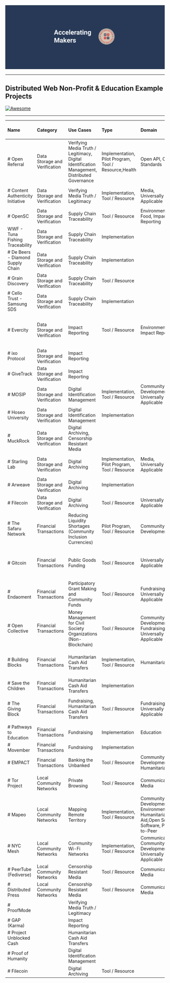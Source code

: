 <div align=center>
	<img src=media/Accel-Makers-Notion-Banner2.png alt=Public Good App House - Accelerating Makers>
</div>

---

## Distributed Web Non-Profit & Education Example Projects

[![Awesome](https://awesome.re/badge.svg)](https://awesome.re)

---

Name|Category|Use Cases|Type|Domain|DWeb Technology Used|Project Status|URL|
|:--- |:--- |:--- |:--- |:--- |:--- |:--- |:--- |
| # Open Referral|Data Storage and Verification|Verifying Media Truth / Legitimacy, Digital Identification Management, Distributed Governance|Implementation, Pilot Program, Tool / Resource,Health|Open API, Open Standards||Active|https://openreferral.org/|
| # Content Authenticity Initiative|Data Storage and Verification|Verifying Media Truth / Legitimacy|Implementation, Tool / Resource|Media, Universally Applicable|Content ID, Open Source Software, Open Standards|Active|https://contentauthenticity.org/|
| # OpenSC|Data Storage and Verification|Supply Chain Traceability|Tool / Resource|Environment, Food, Impact Reporting|Blockchain, Smart Contract|Active|https://opensc.org|
| <a href="#wwf_-_tuna_fishing_traceability"></a> WWF - Tuna Fishing Traceability|Data Storage and Verification|Supply Chain Traceability|Implementation|||Appears Inactive|https://theconversation.com/how-blockchain-is-strengthening-tuna-traceability-to-combat-illegal-fishing-89965|
| # De Beers - Diamond Supply Chain|Data Storage and Verification|Supply Chain Traceability|Implementation||||https://www.debeersgroup.com/media/company-news/2022/de-beers-group-introduces-worlds-first-blockchain-backed-diamond-source-platform-at-scale|
| # Grain Discovery|Data Storage and Verification|Supply Chain Traceability|Tool / Resource||||https://graindiscovery.com/home|
| # Cello Trust - Samsung SDS|Data Storage and Verification|Supply Chain Traceability|Implementation|||Active|https://www.samsungsds.com/en/blockchain-logistics-platform/cello-trust.html|
| # Evercity|Data Storage and Verification|Impact Reporting|Tool / Resource|Environment, Impact Reporting|Blockchain, Cryptocurrency / Tokens, Digital Wallet, NFT, Smart Contract|Active|https://evercity.io/|
|# ixo Protocol|Data Storage and Verification|Impact Reporting|||||https://www.ixo.world/|
|# GiveTrack|Data Storage and Verification|Impact Reporting||||Active|https://www.givetrack.org|
|# MOSIP|Data Storage and Verification|Digital Identification Management|Implementation, Tool / Resource|Community Development, Universally Applicable|Open API, Open Source Software, Open Standards|Active|https://www.mosip.io/|
|# Hoseo University|Data Storage and Verification|Digital Identification Management|Implementation||||https://crypto.news/hoseo-university-south-korea-nft-degree-diploma-certificates-2830/|
|# MuckRock|Data Storage and Verification|Digital Archiving, Censorship Resistant Media|||||https://www.muckrock.com/|
|# Starling Lab|Data Storage and Verification|Digital Archiving|Implementation, Pilot Program, Tool / Resource|Media, Universally Applicable|Blockchain, Content ID, Open Source Software|Active|https://www.starlinglab.org/|
|# Arweave|Data Storage and Verification|Digital Archiving|Implementation|||Active|https://www.arweave.org/|
|# Filecoin|Data Storage and Verification|Digital Archiving|Tool / Resource|Universally Applicable||Active|https://filecoin.io/|
|# The Safaru Network|Financial Transactions|Reducing Liquidity Shortages (Community Inclusion Currencies)|Pilot Program, Tool / Resource|Community Development|Blockchain, Cryptocurrency / Tokens, Digital Wallet, Smart Contract|Active|https://www.grassrootseconomics.org/pages/sarafu-network|
|# Gitcoin|Financial Transactions|Public Goods Funding|Tool / Resource|Universally Applicable|Blockchain, Cryptocurrency / Tokens, DAO, Digital Wallet, Ethereum, Smart Contract|Active|https://www.gitcoin.co/|
|# Endaoment|Financial Transactions|Participatory Grant Making and Community Funds|Tool / Resource|Fundraising, Universally Applicable|Blockchain, Cryptocurrency / Tokens, DAO, NFT, Smart Contract|Active|https://endaoment.org/|
|# Open Collective|Financial Transactions|Money Management for Civil Society Organizations (Non-Blockchain) |Tool / Resource|Community Development, Fundraising, Universally Applicable|Open Source Software|Active|https://opencollective.com/|
|# Building Blocks|Financial Transactions|Humanitarian Cash Aid Transfers|Implementation, Tool / Resource|Humanitarian Aid|Blockchain, Cryptocurrency / Tokens, Digital Wallet, Smart Contract|Active|https://innovation.wfp.org/project/building-blocks|
|# Save the Children|Financial Transactions|Humanitarian Cash Aid Transfers|Implementation||||https://www.savethechildren.org/us/about-us/media-and-news/2022-press-releases/save-the-children-raises-crypto-to-support-ukraine|
|# The Giving Block|Financial Transactions|Fundraising, Humanitarian Cash Aid Transfers|Tool / Resource|Fundraising, Universally Applicable|Blockchain, Cryptocurrency / Tokens, Digital Wallet, Smart Contract|Active|https://thegivingblock.com/|
|# Pathways to Education|Financial Transactions|Fundraising|Implementation|Education|||https://www.pathwaystoeducation.ca/donate-bitcoin/|
|# Movember|Financial Transactions|Fundraising|Implementation||||https://us.movember.com/story/world-s-first-non-fungible-testicles-nft-tokens|
|# EMPACT|Financial Transactions|Banking the Unbanked|Tool / Resource|Community Development, Humanitarian Aid|Blockchain| Cryptocurrency / Tokens, Digital Wallet, Smart Contract|Active|https://innovation.wfp.org/project/empact|
|# Tor Project|Local Community Networks|Private Browsing|Tool / Resource|Communications, Media|Onion Routing, Open Source Software, Peer-to-Peer|Active|https://www.torproject.org/|
|# Mapeo|Local Community Networks|Mapping Remote Territory|Implementation, Tool / Resource|Community Development, Environment, Humanitarian Aid,Open Source Software, Peer-to-Peer|Active|https://www.digital-democracy.org/mapeo|
|# NYC Mesh|Local Community Networks|Community Wi-Fi Networks|Implementation, Tool / Resource|Communications, Community Development, Universally Applicable|Peer-to-Peer|Active|https://www.nycmesh.net/|
|# PeerTube (Fediverse)|Local Community Networks|Censorship Resistant Media |Tool / Resource|Communications, Media|Fediverse|Active|https://joinpeertube.org/en_US|
|# Distributed Press|Local Community Networks|Censorship Resistant Media |Tool / Resource|Communications, Media|Open Source Software, Peer-to-Peer|Active|https://distributed.press/|
|# ProofMode||Verifying Media Truth / Legitimacy||||Active|https://proofmode.org|
|# GAP (Karma)||Impact Reporting||||Active|https://gap.karmahq.xyz/|
|# Project Unblocked Cash||Humanitarian Cash Aid Transfers||||||
|# Proof of Humanity||Digital Identification Management|||||https://proofofhumanity.id|
|# Filecoin||Digital Archiving|Tool / Resource|||Active|https://filecoin.io
